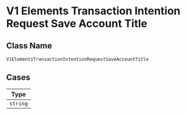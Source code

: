 
# V1 Elements Transaction Intention Request Save Account Title

## Class Name

`V1ElementsTransactionIntentionRequestSaveAccountTitle`

## Cases

| Type |
|  --- |
| `string` |

